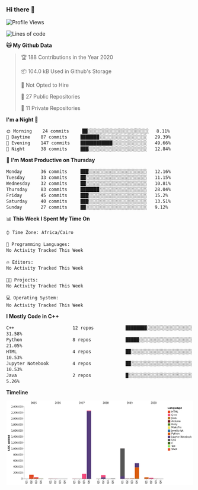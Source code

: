 ### Hi there 👋

<!--
**AMR-KELEG/AMR-KELEG** is a ✨ _special_ ✨ repository because its `README.md` (this file) appears on your GitHub profile.

Here are some ideas to get you started:

- 🔭 I’m currently working on ...
- 🌱 I’m currently learning ...
- 👯 I’m looking to collaborate on ...
- 🤔 I’m looking for help with ...
- 💬 Ask me about ...
- 📫 How to reach me: ...
- 😄 Pronouns: ...
- ⚡ Fun fact: ...
-->

<!--START_SECTION:waka-->
![Profile Views](http://img.shields.io/badge/Profile%20Views-1-blue)

![Lines of code](https://img.shields.io/badge/From%20Hello%20World%20I%27ve%20Written-48.1%20million%20lines%20of%20code-blue)

**🐱 My Github Data** 

> 🏆 188 Contributions in the Year 2020
 > 
> 📦 104.0 kB Used in Github's Storage 
 > 
> 🚫 Not Opted to Hire
 > 
> 📜 27 Public Repositories
 > 
> 🔑 11 Private Repositories 

**I'm a Night 🦉** 

```text
🌞 Morning    24 commits     ██░░░░░░░░░░░░░░░░░░░░░░░   8.11% 
🌆 Daytime    87 commits     ███████░░░░░░░░░░░░░░░░░░   29.39% 
🌃 Evening    147 commits    ████████████░░░░░░░░░░░░░   49.66% 
🌙 Night      38 commits     ███░░░░░░░░░░░░░░░░░░░░░░   12.84%

```
📅 **I'm Most Productive on Thursday** 

```text
Monday       36 commits     ███░░░░░░░░░░░░░░░░░░░░░░   12.16% 
Tuesday      33 commits     ██░░░░░░░░░░░░░░░░░░░░░░░   11.15% 
Wednesday    32 commits     ██░░░░░░░░░░░░░░░░░░░░░░░   10.81% 
Thursday     83 commits     ███████░░░░░░░░░░░░░░░░░░   28.04% 
Friday       45 commits     ███░░░░░░░░░░░░░░░░░░░░░░   15.2% 
Saturday     40 commits     ███░░░░░░░░░░░░░░░░░░░░░░   13.51% 
Sunday       27 commits     ██░░░░░░░░░░░░░░░░░░░░░░░   9.12%

```


📊 **This Week I Spent My Time On** 

```text
⌚︎ Time Zone: Africa/Cairo

💬 Programming Languages: 
No Activity Tracked This Week

🔥 Editors: 
No Activity Tracked This Week

🐱‍💻 Projects: 
No Activity Tracked This Week

💻 Operating System: 
No Activity Tracked This Week

```

**I Mostly Code in C++** 

```text
C++                      12 repos            ████████░░░░░░░░░░░░░░░░░   31.58% 
Python                   8 repos             █████░░░░░░░░░░░░░░░░░░░░   21.05% 
HTML                     4 repos             ██░░░░░░░░░░░░░░░░░░░░░░░   10.53% 
Jupyter Notebook         4 repos             ██░░░░░░░░░░░░░░░░░░░░░░░   10.53% 
Java                     2 repos             █░░░░░░░░░░░░░░░░░░░░░░░░   5.26%

```


**Timeline**

![Chart not found](https://github.com/AMR-KELEG/AMR-KELEG/blob/master/charts/bar_graph.png) 


<!--END_SECTION:waka-->
